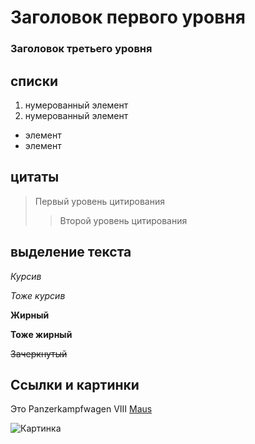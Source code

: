 # Заголовок первого уровня
### Заголовок третьего уровня

## списки
1. нумерованный элемент
2. нумерованный элемент
+ элемент
+ элемент

## цитаты
>Первый уровень цитирования
>>Второй уровень цитирования

## выделение текста
*Курсив*

_Тоже курсив_

__Жирный__

**Тоже жирный**

~~Зачеркнутый~~

## Ссылки и картинки

Это Panzerkampfwagen VIII [Maus]( https://ru.wikipedia.org/wiki/Маус_(танк))

![Картинка](https://img-fotki.yandex.ru/get/9224/120219633.5b/0_9d09c_96bcfe5a_orig.jpg)